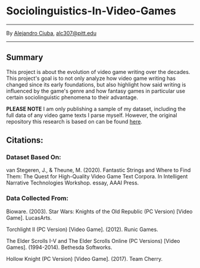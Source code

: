 # Sociolinguistics-In-Video-Games
***
By [Alejandro Ciuba](https://alejandrociuba.github.io), alc307@pitt.edu
***
## Summary
This project is about the evolution of video game writing over the decades. This project's goal is to not only analyze how video game writing has changed since its early foundations, but also highlight how said writing is influenced by the game's genre and how fantasy games in particular use certain sociolinguistic phenomena to their advantage.

**PLEASE NOTE** I am only publishing a sample of my dataset, including the full data of any video game texts I parse myself. However, the original repository this research is based on can be found [here](https://github.com/hmi-utwente/video-game-text-corpora).

## Citations:
### Dataset Based On:
van Stegeren, J., & Theune, M. (2020). Fantastic Strings and Where to Find Them: The Quest for High-Quality Video Game Text Corpora. In Intelligent Narrative Technologies Workshop. essay, AAAI Press.

### Data Collected From:
Bioware. (2003). Star Wars: Knights of the Old Republic (PC Version) [Video Game]. LucasArts.

Torchlight II (PC Version) [Video Game]. (2012). Runic Games.

The Elder Scrolls I-V and The Elder Scrolls Online (PC Versions) [Video Games]. (1994-2014). Bethesda Softworks.

Hollow Knight (PC Version) [Video Game]. (2017). Team Cherry.
